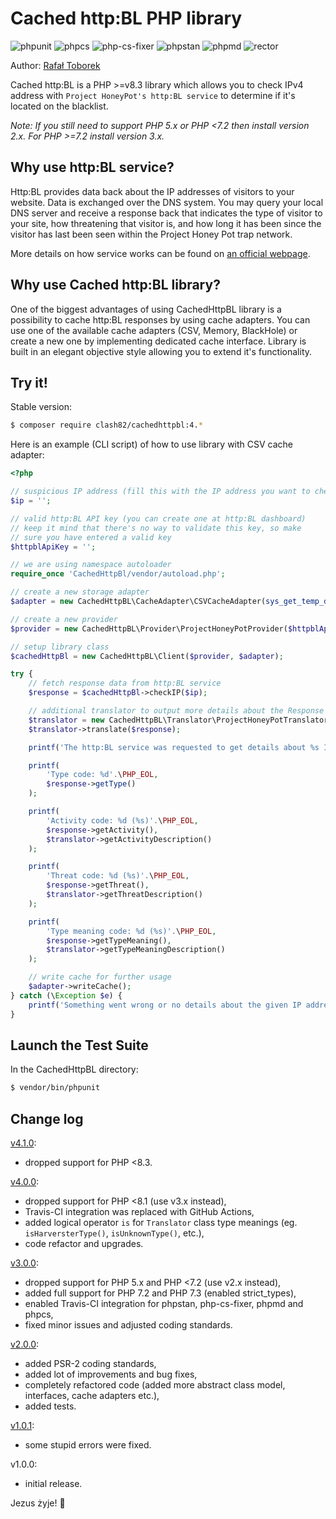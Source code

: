 Cached http:BL PHP library
==========================

![phpunit](https://github.com/clash82/CachedHttpBl/actions/workflows/phpunit.yaml/badge.svg)
![phpcs](https://github.com/clash82/CachedHttpBl/actions/workflows/phpcs.yaml/badge.svg)
![php-cs-fixer](https://github.com/clash82/CachedHttpBl/actions/workflows/php-cs-fixer.yaml/badge.svg)
![phpstan](https://github.com/clash82/CachedHttpBl/actions/workflows/phpstan.yaml/badge.svg)
![phpmd](https://github.com/clash82/CachedHttpBl/actions/workflows/phpmd.yaml/badge.svg)
![rector](https://github.com/clash82/CachedHttpBl/actions/workflows/rector.yaml/badge.svg)

Author: [Rafał Toborek](https://kontakt.toborek.info)

Cached http:BL is a PHP >=v8.3 library which allows you to check IPv4 address with `Project HoneyPot's http:BL service` to determine if it's located on the blacklist.

_Note: If you still need to support PHP 5.x or PHP <7.2 then install version 2.x. For PHP >=7.2 install version 3.x._

Why use http:BL service?
------------------------

Http:BL provides data back about the IP addresses of visitors to your website. Data is exchanged over the DNS system. You may query your local DNS server and receive a response back that indicates the type of visitor to your site, how threatening that visitor is, and how long it has been since the visitor has last been seen within the Project Honey Pot trap network.

More details on how service works can be found on [an official webpage](https://www.projecthoneypot.org/httpbl.php).

Why use Cached http:BL library?
-------------------------------

One of the biggest advantages of using CachedHttpBL library is a possibility to cache http:BL responses by using cache adapters. You can use one of the available cache adapters (CSV, Memory, BlackHole) or create a new one by implementing dedicated cache interface. Library is built in an elegant objective style allowing you to extend it's functionality.

Try it!
-------

Stable version:

```bash
$ composer require clash82/cachedhttpbl:4.*
```

Here is an example (CLI script) of how to use library with CSV cache adapter:

```php
<?php

// suspicious IP address (fill this with the IP address you want to check)
$ip = '';

// valid http:BL API key (you can create one at http:BL dashboard)
// keep it mind that there's no way to validate this key, so make
// sure you have entered a valid key
$httpblApiKey = '';

// we are using namespace autoloader
require_once 'CachedHttpBl/vendor/autoload.php';

// create a new storage adapter
$adapter = new CachedHttpBL\CacheAdapter\CSVCacheAdapter(sys_get_temp_dir().'/httpbl_cache.csv');

// create a new provider
$provider = new CachedHttpBL\Provider\ProjectHoneyPotProvider($httpblApiKey);

// setup library class
$cachedHttpBl = new CachedHttpBL\Client($provider, $adapter);

try {
    // fetch response data from http:BL service
    $response = $cachedHttpBl->checkIP($ip);

    // additional translator to output more details about the Response (useful, but not required)
    $translator = new CachedHttpBL\Translator\ProjectHoneyPotTranslator();
    $translator->translate($response);

    printf('The http:BL service was requested to get details about %s IP address:'.\PHP_EOL.\PHP_EOL, $ip);

    printf(
        'Type code: %d'.\PHP_EOL,
        $response->getType()
    );

    printf(
        'Activity code: %d (%s)'.\PHP_EOL,
        $response->getActivity(),
        $translator->getActivityDescription()
    );

    printf(
        'Threat code: %d (%s)'.\PHP_EOL,
        $response->getThreat(),
        $translator->getThreatDescription()
    );

    printf(
        'Type meaning code: %d (%s)'.\PHP_EOL,
        $response->getTypeMeaning(),
        $translator->getTypeMeaningDescription()
    );

    // write cache for further usage
    $adapter->writeCache();
} catch (\Exception $e) {
    printf('Something went wrong or no details about the given IP address were found: %s', $e->getMessage());
}
```

Launch the Test Suite
---------------------

In the CachedHttpBL directory:

```bash
$ vendor/bin/phpunit
```

Change log
----------

[v4.1.0](https://github.com/clash82/CachedHttpBl/releases/tag/v4.1.0):
- dropped support for PHP <8.3.

[v4.0.0](https://github.com/clash82/CachedHttpBl/releases/tag/v4.0.0):
- dropped support for PHP <8.1 (use v3.x instead),
- Travis-CI integration was replaced with GitHub Actions,
- added logical operator `is` for `Translator` class type meanings (eg. `isHarversterType()`, `isUnknownType()`, etc.),
- code refactor and upgrades.

[v3.0.0](https://github.com/clash82/CachedHttpBl/releases/tag/v3.0.0):
- dropped support for PHP 5.x and PHP <7.2 (use v2.x instead),
- added full support for PHP 7.2 and PHP 7.3 (enabled strict_types),
- enabled Travis-CI integration for phpstan, php-cs-fixer, phpmd and phpcs,
- fixed minor issues and adjusted coding standards.

[v2.0.0](https://github.com/clash82/CachedHttpBl/releases/tag/v2.0.0):
- added PSR-2 coding standards,
- added lot of improvements and bug fixes,
- completely refactored code (added more abstract class model, interfaces, cache adapters etc.),
- added tests.

[v1.0.1](https://github.com/clash82/CachedHttpBl/releases/tag/v1.0.1.0):
- some stupid errors were fixed.

v1.0.0:
- initial release.

Jezus żyje! 🧡

